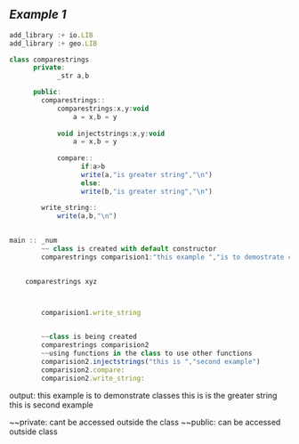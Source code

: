 ## ***Example 1***

```js
add_library :+ io.LIB 
add_library :+ geo.LIB 

class comparestrings
      private:
            _str a,b 

      public:
        comparestrings::
            comparestrings:x,y:void
                a = x,b = y
        
            void injectstrings:x,y:void
                a = x,b = y
        
            compare::
                  if:a>b
                  write(a,"is greater string","\n")
                  else:
                  write(b,"is greater string","\n")
            
        write_string:: 
            write(a,b,"\n")
        

main :: _num
        ~~ class is created with default constructor
        comparestrings comparision1:"this example ","is to demostrate classes"
        

    comparestrings xyz



        comparision1.write_string


        ~~class is being created 
        comparestrings comparision2
        ~~using functions in the class to use other functions
        comparision2.injectstrings("this is ","second example")
        comparision2.compare:
        comparision2.write_string:
```

output:
this example is to demonstrate classes
this is  is the greater string
this is second example

~~private: cant be accessed outside the class
~~public: can be accessed outside class 





